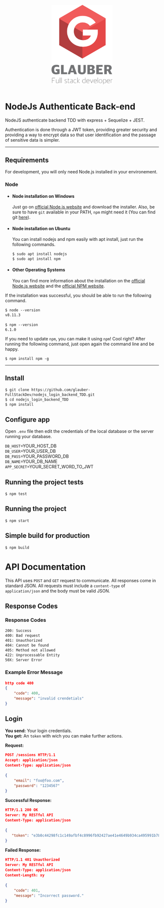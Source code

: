 <div style="width: 100%; display: flex; align-items: center; justify-content: center;">
    <p align="center">
        <img width="200px" src="./logo.png" alt="">
    </p>
</div>

# NodeJs Authenticate Back-end

NodeJS authenticate backend TDD with express + Sequelize + JEST.

Authentication is done through a JWT token, providing greater security and providing a way to encrypt data so that user identification and the passage of sensitive data is simpler.

---
## Requirements

For development, you will only need Node.js installed in your environement.

### Node
- #### Node installation on Windows

  Just go on [official Node.js website](https://nodejs.org/) and download the installer.
Also, be sure to have `git` available in your PATH, `npm` might need it (You can find git [here](https://git-scm.com/)).

- #### Node installation on Ubuntu

  You can install nodejs and npm easily with apt install, just run the following commands.

      $ sudo apt install nodejs
      $ sudo apt install npm

- #### Other Operating Systems
  You can find more information about the installation on the [official Node.js website](https://nodejs.org/) and the [official NPM website](https://npmjs.org/).

If the installation was successful, you should be able to run the following command.

    $ node --version
    v8.11.3

    $ npm --version
    6.1.0

If you need to update `npm`, you can make it using `npm`! Cool right? After running the following command, just open again the command line and be happy.

    $ npm install npm -g

---

## Install

    $ git clone https://github.com/glauber-FullStackDev/nodejs_login_backend_TDD.git
    $ cd nodejs_login_backend_TDD
    $ npm install

## Configure app

Open `.env` file then edit  the credentials of the local database or the server running your database.

`DB_HOST`=YOUR_HOST_DB<br>
`DB_USER`=YOUR_USER_DB<br>
`DB_PASS`=YOUR_PASSWORD_DB<br>
`DB_NAME`=YOUR_DB_NAME<br>
`APP_SECRET`=YOUR_SECRET_WORD_TO_JWT<br>

## Running the project tests

    $ npm test

## Running the project

    $ npm start

## Simple build for production

    $ npm build

# API Documentation
This API uses `POST` and `GET` request to communicate. All responses come in standard JSON. All requests must include a `content-type` of `application/json` and the body must be valid JSON.

## Response Codes 
### Response Codes
```
200: Success
400: Bad request
401: Unauthorized
404: Cannot be found
405: Method not allowed
422: Unprocessable Entity 
50X: Server Error
```

### Example Error Message
```json
http code 400
{
    "code": 400,
    "message": "invalid crendetials"
}
```

## Login
**You send:**  Your  login credentials.<br>
**You get:** An `token` with wich you can make further actions.

**Request:**
```json
POST /sessions HTTP/1.1
Accept: application/json
Content-Type: application/json

{
    "email": "foo@foo.com",
    "password": "1234567" 
}
```
**Successful Response:**
```json
HTTP/1.1 200 OK
Server: My RESTful API
Content-Type: application/json

{
   "token": "e3b0c44298fc1c149afbf4c8996fb92427ae41e4649b934ca495991b7852b855"
}
```
**Failed Response:**
```json
HTTP/1.1 401 Unauthorized
Server: My RESTful API
Content-Type: application/json
Content-Length: xy

{
    "code": 401,
    "message": "Incorrect password."
}
``` 